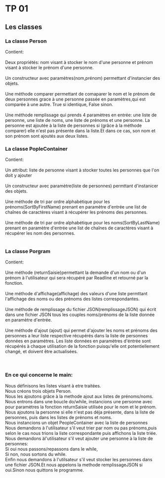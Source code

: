 ﻿# TP 01

## Les classes

### La classe Person

<p>Contient:<br><br>
Deux propriétés: nom visant à stocker le nom d'une personne et prénom visant à stocker le prénom d'une personne.<br><br>
Un constructeur avec paramètres(nom,prénom) permettant d'instancier des objets.<br><br>
Une méthode comparer permettant de comaparer le nom et le prénom de deux personnes grace à une personne passée en paramètres,qui est comparée à une autre.
True si identique, False sinon.<br><br>
Une méthode remplissage qui prends 4 paramètres en entrée: une liste de personne, une liste de noms, une liste de prénoms et une personne.
La personne est ajoutée à la liste de personnes si (grâce à la méthode comparer) elle n'est pas présente dans la liste.Et dans ce cas, son nom et son prénom sont ajoutés aux deux listes.</p>

### La classe PopleContainer

<p>Contient:<br><br>
Un attribut: liste de personne visant à stocker toutes les personnes que l'on doit y ajouter<br><br>
Un constructeur avec paramètre(liste de personnes) permttant d'instanicer des objets.<br><br>
Une méthode de tri par ordre alphabétique pour les prénoms(SortByFirstName) prenant en paramètre d'entrée une list de chaînes de caractères visant à récupérer les prénoms des personnes.<br><br>
Une méthode de tri par ordre alphabétique pour les noms(SortByLastName) prenant en paramètre d'entrée une list de chaînes de caractères visant à récupérer les nom des personnes.<br><br></p>

### La classe Porgram

<p>Contient:<br><br>
Une méthode (returnSaisie)permettant la demande d'un nom ou d'un prénom à l'utilisateur qui sera récupéré par Readline et retourné par la fonction.<br><br>
Une méthode d'affichage(affichage) des valeurs d'une liste permttant l'affichage des noms ou des prénoms des listes correspondantes.<br><br>
Une méthode de remplissage du fichier JSON(remplissageJSON) qui écrit dans une fichier JSON tous les couples noms/prénoms de la liste donnée en paramètre d'entrée.<br><br>
Une méthode d'ajout (ajout) qui permet d'ajouter les noms et prénoms des personnes a leur liste respective récupérés dans la liste de personnes données en paramètres.
Les liste données en paramètres d'éntrée sont récupérés à chaque utilisation de la fonction puisqu'elle ont potentiellement changé, et doivent être actualisées.<br><br><br></p>

### En ce qui concerne le main:

<p>Nous définisons les listes visant à etre traitées.<br>
Nous créons trois objets Person.<br>
Nous les ajoutons grâce à la methode ajout aux listes de prénoms/noms.<br>
Nous entrons dans une boucle do/while, instancions une personne avec pour paramètres la fonction returnSaisie utilisée pour le nom et le prénom.<br>
Nous ajoutons la personne si elle n'est pas déja présente, dans la liste de personnes, puis dans les listes de prénoms et noms.<br>
Nous instancions un objet PeopleContainer avec la liste de personnes<br>
Nous demandons à l'utilisateur s'il veut trier par nom ou pas prénoms,puis selon le cas nous trions la liste correspondante puis affichons la liste triée.<br>
Nous demandons àl'utilisateur s'il veut ajouter une personne à la liste de personnes:<br>
Si oui nous passons/repassons dans le while,<br>
Si non, nous sortons du while.<br>
Enfin nous demandons à l'utilsateur s'il veut stocker les personnes dans une fichier JSON.Et nous appelons la methode remplissageJSON si oui.Sinon nous quittons le programme.













